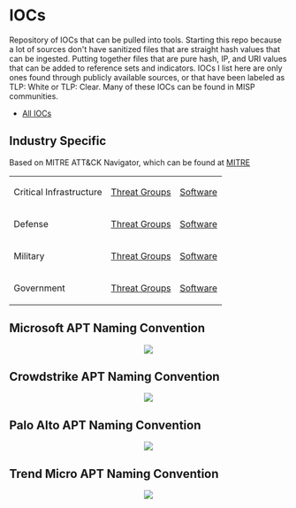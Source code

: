 # IOCs
Repository of IOCs that can be pulled into tools. Starting this repo because a lot of sources don't have sanitized files that are straight hash values that can be ingested. Putting together files that are pure hash, IP, and URI values that can be added to reference sets and indicators. IOCs I list here are only ones found through publicly available sources, or that have been labeled as TLP: White or TLP: Clear. Many of these IOCs can be found in MISP communities.
- <a href="https://github.com/PudgyDragon/IOCs/tree/main/All">All IOCs</a>

## Industry Specific
<p>Based on MITRE ATT&CK Navigator, which can be found at <a href="https://mitre-attack.github.io/attack-navigator/">MITRE</a></p>
<table align="center">
  <tr>
    <td>
      <p>Critical Infrastructure</p>
    </td>
    <td>
      <a href="https://github.com/PudgyDragon/IOCs/blob/main/Critical%20Infrastructure/groups.md">Threat Groups</a>
    </td>
    <td>
      <a href="https://github.com/PudgyDragon/IOCs/blob/main/Critical%20Infrastructure/software.md">Software</a>
    </td>
  </tr>
  <tr>
    <td>
      <p>Defense</p>
    </td>
    <td>
      <a href="https://github.com/PudgyDragon/IOCs/blob/main/Defense/groups.md">Threat Groups</a>
    </td>
    <td>
      <a href="https://github.com/PudgyDragon/IOCs/blob/main/Defense/software.md">Software</a>
    </td>
  </tr>
  <tr>
    <td>
      <p>Military</p>
    </td>
    <td>
      <a href="https://github.com/PudgyDragon/IOCs/blob/main/Military/groups.md">Threat Groups</a>
    </td>
    <td>
      <a href="https://github.com/PudgyDragon/IOCs/blob/main/Military/software.md">Software</a>
    </td>
  </tr>
  <tr>
    <td>
      <p>Government</p>
    </td>
    <td>
      <a href="https://github.com/PudgyDragon/IOCs/blob/main/Government/groups.md">Threat Groups</a>
    </td>
    <td>
      <a href="https://github.com/PudgyDragon/IOCs/blob/main/Government/software.md">Software</a>
    </td>
  </tr>
</table>

## Microsoft APT Naming Convention
<p align="center">
  <img src="https://learn.microsoft.com/en-us/defender/media/threat-actor-naming/threat-actor-categories.png">
</p>


## Crowdstrike APT Naming Convention
<p align="center">
  <img src="https://miro.medium.com/v2/resize:fit:640/format:webp/1*IlXJnqOYwPglyWMi_GvNFA.png">
</p>

## Palo Alto APT Naming Convention
<p align="center">
  <img src="https://miro.medium.com/v2/resize:fit:720/format:webp/1*lWXJ_PIKeZBdNtZNMFVuyQ.png">
</p>

## Trend Micro APT Naming Convention
<p align="center">
  <img src="https://miro.medium.com/v2/resize:fit:720/format:webp/1*sFlCz2Hq9EUkalNutU_tbA.png">
</p>

